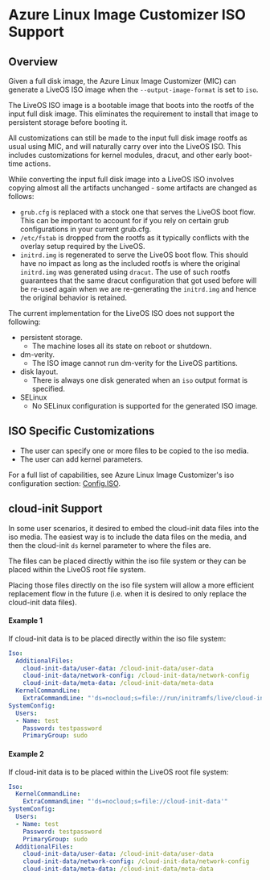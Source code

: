 # Azure Linux Image Customizer ISO Support

## Overview

Given a full disk image, the Azure Linux Image Customizer (MIC) can generate a
LiveOS ISO image when the `--output-image-format` is set to `iso`.

The LiveOS ISO image is a bootable image that boots into the rootfs of the
input full disk image. This eliminates the requirement to install that image
to persistent storage before booting it.

All customizations can still be made to the input full disk image rootfs as
usual using MIC, and will naturally carry over into the LiveOS ISO. This
includes customizations for kernel modules, dracut, and other early boot-time
actions.

While converting the input full disk image into a LiveOS ISO involves copying
almost all the artifacts unchanged - some artifacts are changed as follows:
- `grub.cfg` is replaced with a stock one that serves the LiveOS boot flow.
  This can be important to account for if you rely on certain grub
  configurations in your current grub.cfg.
- `/etc/fstab` is dropped from the rootfs as it typically conflicts with the
  overlay setup required by the LiveOS.
- `initrd.img` is regenerated to serve the LiveOS boot flow. This should have
  no impact as long as the included rootfs is where the original `initrd.img`
  was generated using `dracut`. The use of such rootfs guarantees that the same
  dracut configuration that got used before will be re-used again when we are
  re-generating the `initrd.img` and hence the original behavior is retained.

The current implementation for the LiveOS ISO does not support the following:
- persistent storage.
  - The machine loses all its state on reboot or shutdown.
- dm-verity.
  - The ISO image cannot run dm-verity for the LiveOS partitions.
- disk layout.
  - There is always one disk generated when an `iso` output format is
    specified.
- SELinux
  - No SELinux configuration is supported for the generated ISO image.

## ISO Specific Customizations

- The user can specify one or more files to be copied to the iso media.
- The user can add kernel parameters.

For a full list of capabilities, see Azure Linux Image Customizer's iso
configuration section: [Config.ISO](./configuration.md#iso-type).

## cloud-init Support

In some user scenarios, it desired to embed the cloud-init data files into the
iso media. The easiest way is to include the data files on the media, and then
the cloud-init `ds` kernel parameter to where the files are.

The files can be placed directly within the iso file system or they can be
placed within the LiveOS root file system.

Placing those files directly on the iso file system will allow a more efficient
replacement flow in the future (i.e. when it is desired to only replace the
cloud-init data files).

#### Example 1

If cloud-init data is to be placed directly within the iso file system:

```yaml
Iso:
  AdditionalFiles:
    cloud-init-data/user-data: /cloud-init-data/user-data
    cloud-init-data/network-config: /cloud-init-data/network-config
    cloud-init-data/meta-data: /cloud-init-data/meta-data
  KernelCommandLine:
    ExtraCommandLine: "'ds=nocloud;s=file://run/initramfs/live/cloud-init-data'"
SystemConfig:
  Users:
  - Name: test
    Password: testpassword
    PrimaryGroup: sudo
```

#### Example 2

If cloud-init data is to be placed within the LiveOS root file system:

```yaml
Iso:
  KernelCommandLine:
    ExtraCommandLine: "'ds=nocloud;s=file://cloud-init-data'"
SystemConfig:
  Users:
  - Name: test
    Password: testpassword
    PrimaryGroup: sudo
  AdditionalFiles:
    cloud-init-data/user-data: /cloud-init-data/user-data
    cloud-init-data/network-config: /cloud-init-data/network-config
    cloud-init-data/meta-data: /cloud-init-data/meta-data
```